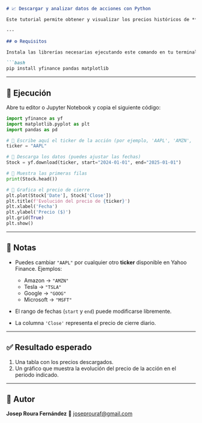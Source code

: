 ````markdown
# 📈 Descargar y analizar datos de acciones con Python

Este tutorial permite obtener y visualizar los precios históricos de **cualquier acción** usando Python, sin necesidad de descargar archivos manualmente.

---

## ⚙️ Requisitos

Instala las librerías necesarias ejecutando este comando en tu terminal o en una celda del notebook:

```bash
pip install yfinance pandas matplotlib
````

---

## 🚀 Ejecución

Abre tu editor o Jupyter Notebook y copia el siguiente código:

```python
import yfinance as yf
import matplotlib.pyplot as plt
import pandas as pd

# 🔹 Escribe aquí el ticker de la acción (por ejemplo, 'AAPL', 'AMZN', 'TSLA', 'MSFT')
ticker = "AAPL"

# 🔹 Descarga los datos (puedes ajustar las fechas)
Stock = yf.download(ticker, start="2024-01-01", end="2025-01-01")

# 🔹 Muestra las primeras filas
print(Stock.head())

# 🔹 Grafica el precio de cierre
plt.plot(Stock['Date'], Stock['Close'])
plt.title(f'Evolución del precio de {ticker}')
plt.xlabel('Fecha')
plt.ylabel('Precio ($)')
plt.grid(True)
plt.show()
```

---

## 🧠 Notas

* Puedes cambiar `"AAPL"` por cualquier otro **ticker** disponible en Yahoo Finance.
  Ejemplos:

  * Amazon → `"AMZN"`
  * Tesla → `"TSLA"`
  * Google → `"GOOG"`
  * Microsoft → `"MSFT"`
* El rango de fechas (`start` y `end`) puede modificarse libremente.
* La columna `'Close'` representa el precio de cierre diario.

---

## ✅ Resultado esperado

1. Una tabla con los precios descargados.
2. Un gráfico que muestra la evolución del precio de la acción en el periodo indicado.

---

## 👤 Autor

**Josep Roura Fernández**
📧 [joseprouraf@gmail.com](mailto:joseprouraf@gmail.com)
